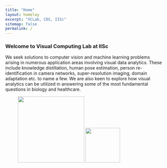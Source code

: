 ```yaml
---
title: "Home"
layout: homelay
excerpt: "VCLab, CDS, IISc"
sitemap: false
permalink: /
---
```


### Welcome to Visual Computing Lab at IISc

We seek solutions to computer vision and machine learning problems arising in numerous application areas involving visual data analytics. These include knowledge distillation, human pose estimation, person re-identification in camera networks, super-resolution imaging, domain adaptation etc. to name a few. We are also keen to explore how visual analytics can be utilized in answering some of the most fundamental questions in biology and healthcare.

<figure class="centered">
  <img src="{{ site.url }}{{ site.baseurl }}/images/logo/cds_logo.png" style="width: 210px">
  <img src="{{ site.url }}{{ site.baseurl }}/images/logo/iisc_logo.png" style="width: 110px">
  <!-- <img src="{{ site.url }}{{ site.baseurl }}/images/logo/cds_dept.jpg" style="width: 150px"> -->
  <!-- <img src="{{ site.url }}{{ site.baseurl }}/images/logopic/Logo_NWO.jpg" style="width: 120px">
  <img src="{{ site.url }}{{ site.baseurl }}/images/logopic/Logo_ERC.jpg" style="width: 110px"> -->
</figure>